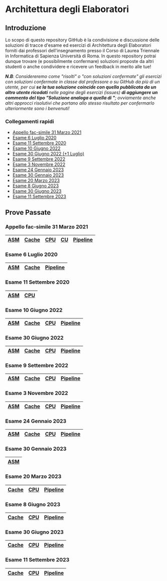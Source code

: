 # Architettura degli Elaboratori

## Introduzione
Lo scopo di questo repository GitHub è la condivisione e discussione delle soluzioni di tracce d'esame ed esercizi di Architettura degli Elaboratori forniti dai professori dell'insegnamento presso il Corso di Laurea Triennale in Informatica di Sapienza Università di Roma. In questo repository potrai dunque trovare (e possibilmente confermare) soluzioni proposte da altri studenti o anche condividere e ricevere un feedback in merito alle tue!

_**N.B**: Considereremo come "risolti" o "con soluzioni confermate" gli esercizi con soluzioni confermate in classe dal professore o su GitHub da più di un utente, per cui **se la tua soluzione coincide con quella pubblicata da un altro utente ricodati** nelle pagine degli esercizi (issues) **di aggiungere un commento del tipo "Soluzione analoga a quella di <nome>"**; ovviamente anche altri approcci risolutivi che portano allo stesso risultato per confermarlo ulteriormente sono i benvenuti!_

### Collegamenti rapidi
  - [Appello fac-simile 31 Marzo 2021](#appello-fac-simile-31-marzo-2021)
  - [Esame 6 Luglio 2020](#esame-6-luglio-2020)
  - [Esame 11 Settembre 2020](#esame-11-settembre-2020)
  - [Esame 10 Giugno 2022](#esame-10-giugno-2022)
  - [Esame 30 Giugno 2022 (+1 Luglio)](#esame-30-giugno-2022)
  - [Esame 9 Settembre 2022](#esame-9-settembre-2022)
  - [Esame 3 Novembre 2022](#esame-3-novembre-2022)
  - [Esame 24 Gennaio 2023](#esame-24-gennaio-2023)
  - [Esame 30 Gennaio 2023](#esame-30-gennaio-2023)
  - [Esame 20 Marzo 2023](#esame-20-marzo-2023)
  - [Esame 8 Giugno 2023](#esame-8-giugno-2023)
  - [Esame 30 Giugno 2023](#esame-30-giugno-2023)
  - [Esame 11 Settembre 2023](#esame-11-settembre-2023)

## Prove Passate  
  
### Appello fac-simile 31 Marzo 2021
|[ASM](../../issues/23)|[Cache](../../issues/24)|[CPU](../../issues/25)|[CU](../../issues/26)|[Pipeline](../../issues/27)|
|---|---|---|---|---|

### Esame 6 Luglio 2020
|[ASM](../../issues/1)|[Cache](../../issues/2)|[Pipeline](../../issues/3)|
|---|---|---|
  
### Esame 11 Settembre 2020
|[ASM](../../issues/4) |[CPU](../../issues/5)|
|---|---|
  
### Esame 10 Giugno 2022
|[ASM](../../issues/18)|[Cache](../../issues/6)|[CPU](../../issues/7)|[Pipeline](../../issues/8)|
|---|---|---|---|
  
### Esame 30 Giugno 2022
|[ASM](../../issues/19)|[Cache](../../issues/32)|[CPU](../../issues/33)|[Pipeline](../../issues/34)|
|---|---|---|---|
  
### Esame 9 Settembre 2022
|[ASM](../../issues/28)|[Cache](../../issues/29)|[CPU](../../issues/30)|[Pipeline](../../issues/31)|
|---|---|---|---|
  
### Esame 3 Novembre 2022
|[ASM](../../issues/22)|[Cache](../../issues/9)|[CPU](../../issues/10)|[Pipeline](../../issues/11)|
|---|---|---|---|
  
### Esame 24 Gennaio 2023
|[ASM](../../issues/20)|[Cache](../../issues/12)|[CPU](../../issues/13)|[Pipeline](../../issues/14)|
|---|---|---|---|
  
### Esame 30 Gennaio 2023
|[ASM](../../issues/21)|
|---|
  
### Esame 20 Marzo 2023
|[Cache](../../issues/15)|[CPU](../../issues/16)|[Pipeline](../../issues/17)|
|---|---|---|

### Esame 8 Giugno 2023
|[Cache](../../issues/35)|[CPU](../../issues/36)|[Pipeline](../../issues/37)|
|---|---|---|

### Esame 30 Giugno 2023
|[Cache](../../issues/38)|[CPU](../../issues/39)|[Pipeline](../../issues/40)|
|---|---|---|

### Esame 11 Settembre 2023
|[Cache](../../issues/41)|[CPU](../../issues/42)|[Pipeline](../../issues/43)|
|---|---|---|
